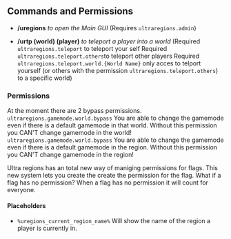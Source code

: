 ## Commands and Permissions

* **/uregions** *to open the Main GUI*
(Requires ``ultraregions.admin``)

* **/urtp (world) (player)** *to teleport a player into a world*
(Required ``ultraregions.teleport`` to teleport your self
 Required ``ultraregions.teleport.others``to teleport other players
 Required ``ultraregions.teleport.world.{World Name}`` only acces to telport yourself (or others with the permission ``ultraregions.teleport.others``) to a specific world)

### Permissions
At the moment there are 2 bypass permissions.
``ultraregions.gamemode.world.bypass`` You are able to change the gamemode even if there is a default gamemode in that world. Without this permission you CAN'T change gamemode in the world!
``ultraregions.gamemode.world.bypass`` You are able to change the gamemode even if there is a default gamemode in the region. Without this permission you CAN'T change gamemode in the region!

Ultra regions has an total new way of maniging permissions for flags. This new system lets you create the create the permission for the flag. 
What if a flag has no permission?
When a flag has no permission it will count for everyone.




#### Placeholders

* ``%uregions_current_region_name%`` Will show the name of the region a player is currently in.

